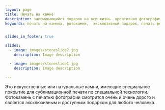 ```yaml
---
layout: page
title: Печать на камне
description: запоминающийся подарок на всю жизнь. креативная фотография в необычной рамке недорого.
keywords: печать на камнях, фотокамни,  эксклюзивный подарок, печать фото на разных поверхностях. 


slides_in_footer: true

slides:
  - image: images/stoneslide2.jpg
    description: Image description

  - image: images/stoneslide1.jpg
    description: Image description

---
```



Это искусственные или натуральные камни, имеющие специальное покрытие для сублимационной печати по специальной технологии. Фотокамень с печатью фотографии смотрится очень и очень дорого и является эксклюзивным и доступным  подарком для любого человека.
